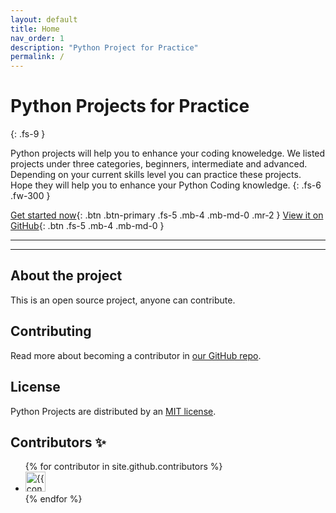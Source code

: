 ```yaml
---
layout: default
title: Home
nav_order: 1
description: "Python Project for Practice"
permalink: /
---
```


# Python Projects for Practice
{: .fs-9 }

Python projects will help you to enhance your coding knoweledge. We listed projects under three categories, beginners, intermediate and advanced. Depending on your current skills level you can practice these projects. Hope they will help you to enhance your Python Coding knowledge. 
{: .fs-6 .fw-300 }

[Get started now](https://github.com/pythonhub-org/python-projects/tree/main/projects){: .btn .btn-primary .fs-5 .mb-4 .mb-md-0 .mr-2 } [View it on GitHub](https://github.com/pythonhub-org/python-projects/tree/main/projects){: .btn .fs-5 .mb-4 .mb-md-0 }

---

---

## About the project

This is an open source project, anyone can contribute. 

## Contributing

Read more about becoming a contributor in [our GitHub repo](https://pythonhub-org.github.io/python-projects/docs/contributing/).

## License

Python Projects are distributed by an [MIT license](https://github.com/pythonhub-org/python-projects/blob/main/docs/LICENSE.txt).

## Contributors ✨

<ul class="list-style-none">
{% for contributor in site.github.contributors %}
  <li class="d-inline-block mr-1">
     <a href="{{ contributor.html_url }}"><img src="{{ contributor.avatar_url }}" width="32" height="32" alt="{{ contributor.login }}"/></a>
  </li>
{% endfor %}
</ul>

